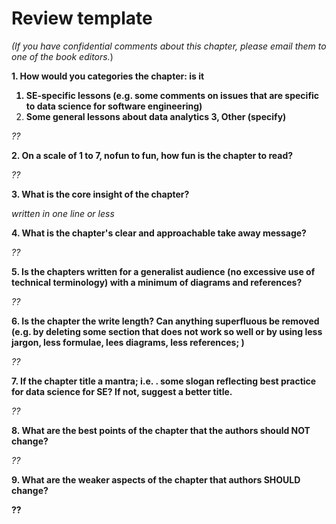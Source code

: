 # Review template



_(If you have confidential comments about this chapter, please email them to one of the book editors._)

<b>1. How would you categories the chapter: is it
1. SE-specific lessons (e.g. some  comments on issues that are specific to data science for software engineering)
2. Some general lessons about data analytics
3, Other (specify)  </b>

_??_

**2. On a scale of 1 to 7, nofun to fun, how fun is the chapter to read?**

_??_

**3. What is the core insight of the chapter?**

_written in one line or less_

**4. What is the chapter's  clear and approachable take away message?**

_??_

**5. Is the chapters   written for a generalist audience (no excessive use of technical terminology) with a minimum of diagrams and references?**

_??_

**6. Is the chapter the write length? Can anything superfluous be removed (e.g. by deleting some section that does not work so well or  by using less jargon, less formulae, lees diagrams, less references; )**

_??_

**7. If the chapter title a mantra; i.e. . some slogan reflecting best practice for data science for SE? If not, suggest a better title.**

_??_

**8. What are the best points of the chapter that the authors should  NOT  change?**

_??_

**9. What are the weaker aspects of the chapter that authors  SHOULD  change?**

__??__
